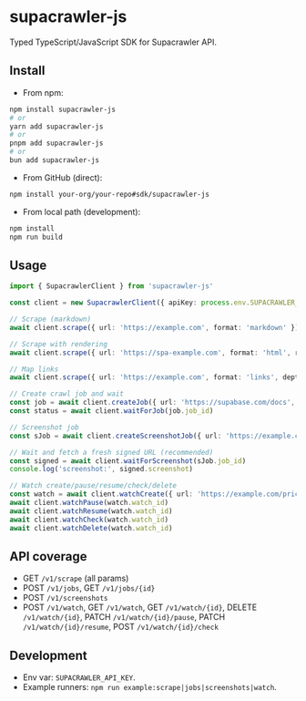 # supacrawler-js

Typed TypeScript/JavaScript SDK for Supacrawler API.

## Install

- From npm:
```bash
npm install supacrawler-js
# or
yarn add supacrawler-js
# or
pnpm add supacrawler-js
# or
bun add supacrawler-js
```

- From GitHub (direct):
```bash
npm install your-org/your-repo#sdk/supacrawler-js
```

- From local path (development):
```bash
npm install
npm run build
```

## Usage

```ts
import { SupacrawlerClient } from 'supacrawler-js'

const client = new SupacrawlerClient({ apiKey: process.env.SUPACRAWLER_API_KEY! })

// Scrape (markdown)
await client.scrape({ url: 'https://example.com', format: 'markdown' })

// Scrape with rendering
await client.scrape({ url: 'https://spa-example.com', format: 'html', render_js: true, wait: 3000, device: 'desktop' })

// Map links
await client.scrape({ url: 'https://example.com', format: 'links', depth: 2, max_links: 100 })

// Create crawl job and wait
const job = await client.createJob({ url: 'https://supabase.com/docs', type: 'crawl', depth: 2, link_limit: 50, format: 'markdown' })
const status = await client.waitForJob(job.job_id)

// Screenshot job
const sJob = await client.createScreenshotJob({ url: 'https://example.com', device: 'desktop', full_page: true })

// Wait and fetch a fresh signed URL (recommended)
const signed = await client.waitForScreenshot(sJob.job_id)
console.log('screenshot:', signed.screenshot)

// Watch create/pause/resume/check/delete
const watch = await client.watchCreate({ url: 'https://example.com/pricing', frequency: 'daily', notify_email: 'you@example.com' })
await client.watchPause(watch.watch_id)
await client.watchResume(watch.watch_id)
await client.watchCheck(watch.watch_id)
await client.watchDelete(watch.watch_id)
```

## API coverage
- GET `/v1/scrape` (all params)
- POST `/v1/jobs`, GET `/v1/jobs/{id}`
- POST `/v1/screenshots`
- POST `/v1/watch`, GET `/v1/watch`, GET `/v1/watch/{id}`, DELETE `/v1/watch/{id}`, PATCH `/v1/watch/{id}/pause`, PATCH `/v1/watch/{id}/resume`, POST `/v1/watch/{id}/check`

## Development
- Env var: `SUPACRAWLER_API_KEY`.
- Example runners: `npm run example:scrape|jobs|screenshots|watch`.